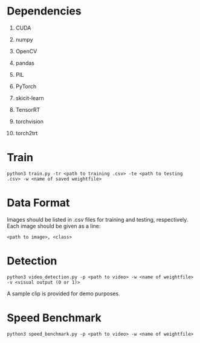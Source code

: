 # Dependencies
1. CUDA  

2. numpy  

3. OpenCV  

4. pandas  

5. PIL  

6. PyTorch  

7. skicit-learn  

8. TensorRT  

9. torchvision  

10. torch2trt

# Train
```
python3 train.py -tr <path to training .csv> -te <path to testing .csv> -w <name of saved weightfile>
```

# Data Format
Images should be listed in .csv files for training and testing, respectively. Each image should be given as a line:  
```
<path to image>, <class>
```
# Detection
```
python3 video_detection.py -p <path to video> -w <name of weightfile> -v <visual output (0 or 1)>
```
A sample clip is provided for demo purposes.

# Speed Benchmark
```
python3 speed_benchmark.py -p <path to video> -w <name of weightfile>
```

